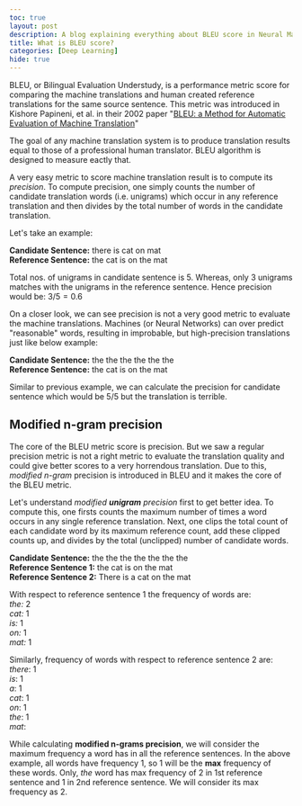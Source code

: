 ```yaml
---
toc: true
layout: post
description: A blog explaining everything about BLEU score in Neural Machine Translation
title: What is BLEU score?
categories: [Deep Learning]
hide: true
---
```


BLEU, or Bilingual Evaluation Understudy, is a performance metric score for comparing the machine translations and human created reference translations for the same source sentence. This metric was introduced in Kishore Papineni, et al. in their 2002 paper "[BLEU: a Method for Automatic Evaluation of Machine Translation](!https://aclanthology.org/P02-1040.pdf)"

The goal of any machine translation system is to produce translation results equal to those of a professional human translator. BLEU algorithm is designed to measure eactly that.

A very easy metric to score machine translation result is to compute its *precision*. To compute precision, one simply counts the number of candidate translation words (i.e. unigrams) which occur in any reference translation and then divides by the total number of words in the candidate translation.

Let's take an example:

**Candidate Sentence:** there is cat on mat <br>
**Reference Sentence:** the cat is on the mat

Total nos. of unigrams in candidate sentence is $5$. Whereas, only 3 unigrams matches with the unigrams in the reference sentence. Hence precision would be: $3/5 = 0.6$

On a closer look, we can see precision is not a very good metric to evaluate the machine translations. Machines (or Neural Networks) can over predict "reasonable" words, resulting in improbable, but high-precision translations just like below example:

**Candidate Sentence:** the the the the the the<br>
**Reference Sentence:** the cat is on the mat

Similar to previous example, we can calculate the precision for candidate sentence which would be $5/5$ but the translation is terrible.

## Modified n-gram precision
The core of the BLEU metric score is precision. But we saw a regular precision metric is not a right metric to evaluate the translation quality and could give better scores to a very horrendous translation. Due to this, *modified n-gram* precision is introduced in BLEU and it makes the core of the BLEU metric.

Let's understand *modified **unigram** precision* first to get better idea. To compute this, one firsts counts the maximum number of times a word occurs in any single reference translation. Next, one clips the total count of each candidate word by its maximum reference count, add these clipped counts up, and divides by the total (unclipped) number of candidate words.

**Candidate Sentence:** the the the the the the the<br>
**Reference Sentence 1:** the cat is on the mat<br>
**Reference Sentence 2:** There is a cat on the mat<br>

With respect to reference sentence 1 the frequency of words are:<br>
*the:* 2<br>
*cat:* 1<br>
*is:* 1<br>
*on:* 1<br>
*mat:* 1<br>

Similarly, frequency of words with respect to reference sentence 2 are:<br>
*there*: 1<br>
*is*: 1<br>
*a*: 1<br>
*cat*: 1<br>
*on*: 1<br>
*the*: 1<br>
*mat*:<br>

While calculating **modified n-grams precision**, we will consider the maximum frequency a word has in all the reference sentences. In the above example, all words have frequency $1$, so $1$ will be the **max** frequency of these words. Only, *the* word has max frequency of $2$ in 1st reference sentence and 1 in 2nd reference sentence. We will consider its max frequency as $2$.
